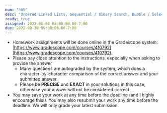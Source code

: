 ```yaml
---
num: "h05"
desc: "Ordered Linked Lists, Sequential / Binary Search, Bubble / Selection / Insertion sort Chapter 3.6.3-3.6.4.1, 5.1-5.2.2.1, 5.3-5.3.3"
ready: true
assigned: 2022-05-03 08:00:00.00-7:00
due: 2022-08-30 09:30:00.00-7:00
---
```


* Homework assignments will be done online in the Gradescope system: [https://www.gradescope.com/courses/410792](https://www.gradescope.com/courses/410792).
* Please pay close attention to the instructions, especially when asking to provide the answer
	* Many questions are autograded by the system, which does a character-by-character comparison of the correct answer and your submitted answer.
	* Please be **PRECISE** and **EXACT** in your solutions in this case, otherwise your answer will not be considered correct.
* You may save your work at any time before the deadline (and I highly encourage this!). You may also resubmit your work any time before the deadline. We will only grade your latest submission.
